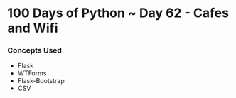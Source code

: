 # 100 Days of Python ~ Day 62 - Cafes and Wifi

### Concepts Used
* Flask
* WTForms
* Flask-Bootstrap
* CSV